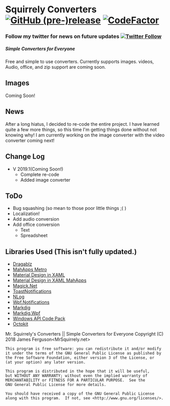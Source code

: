 # Squirrely Converters [![GitHub (pre-)release](https://img.shields.io/github/release/MrSquirrelyNet/SquirrelyConverter/all.svg?style=for-the-badge)](https://github.com/MrSquirrelyNet/SquirrelyConverter/releases) [![CodeFactor](https://www.codefactor.io/repository/github/mrsquirrelynet/squirrelyconverter/badge?longCache=true&style=for-the-badge)](https://www.codefactor.io/repository/github/mrsquirrelynet/squirrelyconverter?longCache=true&style=for-the-badge)

### Follow my twitter for news on future updates [![Twitter Follow](https://img.shields.io/twitter/follow/TheMrSquirrely.svg?style=for-the-badge&label=Follow)](https://twitter.com/TheMrSquirrely)


##### Simple Converters for Everyone
Free and simple to use converters. Currently supports images. videos, Audio, office, and zip support are coming soon.

## Images
Coming Soon!

## News
After a long hiatus, I decided to re-code the entire project. I have learned quite a few more things, so this time I'm getting things done without not knowing why! I am currently working on the image converter with the video converter coming next!

## Change Log
- V 2019.1(Coming Soon!)
	- Complete re-code
	- Added image converter

## ToDo
  - Bug squashing (so mean to those poor little things ;( )
  - Localization!
  - Add audio conversion
  - Add office conversion
    - Text
    - Spreadsheet

## Libraries Used (This isn't fully updated.)
 - [Dragablz](https://github.com/ButchersBoy/Dragablz)
 - [MahApps Metro](https://github.com/MahApps/MahApps.Metro)
 - [Material Design in XAML](https://github.com/ButchersBoy/MaterialDesignInXamlToolkit)
 - [Material Design in XAML MahApps](https://github.com/ButchersBoy/MaterialDesignInXamlToolkit)
 - [Magick.Net](https://github.com/dlemstra/Magick.NET)
 - [ToastNotifications](https://github.com/raflop/ToastNotifications)
 - [NLog](https://github.com/NLog/NLog)
- [Wpf.Notifications](https://github.com/Enterwell/Wpf.Notifications)
- [Markdig](https://github.com/lunet-io/markdig)
- [Markdig.Wpf](https://github.com/Kryptos-FR/markdig.wpf)
- [Windows API Code Pack](https://github.com/contre/Windows-API-Code-Pack-1.1)
- [Octokit](https://github.com/octokit/octokit.net)

Mr. Squirrely's Converters || Simple Converters for Everyone
Copyright (C) 2018  James Ferguson<MrSquirrely.net>

    This program is free software: you can redistribute it and/or modify
    it under the terms of the GNU General Public License as published by
    the Free Software Foundation, either version 3 of the License, or
    (at your option) any later version.

    This program is distributed in the hope that it will be useful,
    but WITHOUT ANY WARRANTY; without even the implied warranty of
    MERCHANTABILITY or FITNESS FOR A PARTICULAR PURPOSE.  See the
    GNU General Public License for more details.

    You should have received a copy of the GNU General Public License along with this program.  If not, see <http://www.gnu.org/licenses/>.